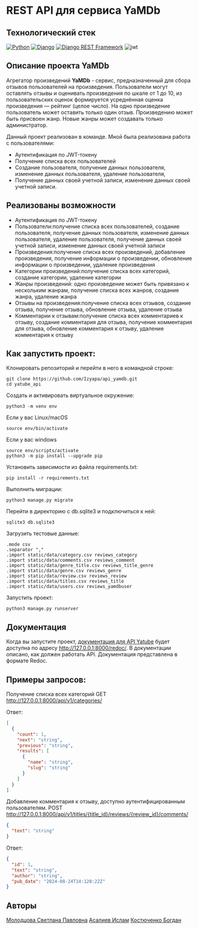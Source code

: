 # REST API для сервиса YaMDb

## Технологический стек
[![Python](https://img.shields.io/badge/-Python-464646?style=flat&logo=Python&logoColor=56C0C0&color=008080)](https://www.python.org/)
[![Django](https://img.shields.io/badge/-Django-464646?style=flat&logo=Django&logoColor=56C0C0&color=008080)](https://www.djangoproject.com/)
[![Django REST Framework](https://img.shields.io/badge/-Django%20REST%20Framework-464646?style=flat&logo=Django%20REST%20Framework&logoColor=56C0C0&color=008080)](https://www.django-rest-framework.org/)
![jwt](https://img.shields.io/badge/JWT-464646?style=flat&logo=JSON%20web%20tokens&logoColor=56C0C0&color=008080) 

## Описание проекта YaMDb
Агрегатор произведений **YaMDb** -  сервис, предназначенный для сбора отзывов пользователей на произведения. Пользователи могут оставлять отзывы и оценивать произведения по шкале от 1 до 10, из пользовательских оценок формируется усреднённая оценка произведения — рейтинг (целое число). На одно произведение пользователь может оставить только один отзыв. Произведению может быть присвоен жанр. Новые жанры может создавать только администратор. 

Данный проект реализован в команде. Мной была реализована работа с пользователями:
- Аутентификация по JWT-токену
- Получение списка всех пользователей
- Создание пользователя, получение данных пользователя, изменение данных пользователя, удаление пользователя,
- Получение данных своей учетной записи, изменение данных своей учетной записи.

## Реализованы возможности
- Аутентификация по JWT-токену  
- Пользователи:получение списка всех пользователей, создание пользователя, получение данных пользователя, изменение данных пользователя, удаление пользователя, получение данных своей учетной записи, изменение данных своей учетной записи
- Произведения:получение списка всех произведений, добавление произведения, получение информации о произведении, обновление информации о произведении, удаление произведения
- Категории произведений:получение списка всех категорий, создание категории, удаление категории
- Жанры произведений: одно произведение может быть привязано к нескольким жанрам, получение списка всех жанров, создание жанра, удаление жанра
- Отзывы на произведения:получение списка всех отзывов, создание отзыва, получение отзыва, обновление отзыва, удаление отзыва
- Комментарии к отзывам:получение списка всех комментариев к отзыву, создание комментария для отзыва, получение комментария для отзыва, обновление комментария к отзыву, удаление комментария к отзыву

## Как запустить проект:

Клонировать репозиторий и перейти в него в командной строке:

```
git clone https://github.com/Izyapa/api_yamdb.git
cd yatube_api
```
Cоздать и активировать виртуальное окружение:
```
python3 -m venv env
```
Если у вас Linux/macOS
```
source env/bin/activate
```
Если у вас windows
```
source env/scripts/activate
python3 -m pip install --upgrade pip
```
Установить зависимости из файла requirements.txt:
```
pip install -r requirements.txt
```
Выполнить миграции:
```
python3 manage.py migrate
```
Перейти в директорию с db.sqlite3 и подключиться к ней:
```
sqlite3 db.sqlite3
```
Загрузить тестовые данные:
```
.mode csv
.separator ","
.import static/data/category.csv reviews_category
.import static/data/comments.csv reviews_comment
.import static/data/genre_title.csv reviews_title_genre
.import static/data/genre.csv reviews_genre
.import static/data/review.csv reviews_review
.import static/data/titles.csv reviews_title
.import static/data/users.csv reviews_yamdbuser
```
Запустить проект:
```
python3 manage.py runserver
```

## Документация
Когда вы запустите проект, [документация для API Yatube](http://127.0.0.1:8000/redoc/) будет доступна по адресу http://127.0.0.1:8000/redoc/. В документации описано, как должен работать API. Документация представлена в формате Redoc.

## Примеры запросов:
Получение списка всех категорий
GET http://127.0.0.1:8000/api/v1/categories/


Ответ:

```json
[
  {
    "count": 1,
    "next": "string",
    "previous": "string",
    "results": [
      {
        "name": "string",
        "slug": "string"
      }
    ]
  }
]
```
Добавление комментария к отзыву, доступно аутентифицированным пользователям.
POST http://127.0.0.1:8000/api/v1/titles/{title_id}/reviews/{review_id}/comments/

```json
{
  "text": "string"
}
```
Ответ:
```json
{
  "id": 1,
  "text": "string",
  "author": "string",
  "pub_date": "2024-08-24T14:120:22Z"
}
```

## Авторы

[Молодцова Светлана Павловна](https://github.com/SMolodtsova13)
[Асалиев Ислам](https://github.com/Izyapa)
[Костюченко Богдан](https://github.com/Bogdan-Kostiuchenko)
